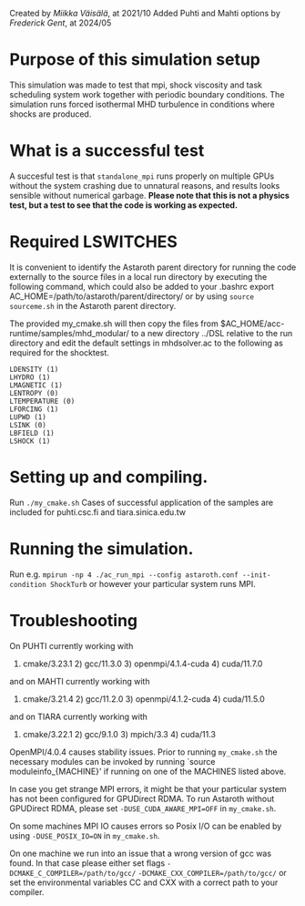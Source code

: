 Created by *Miikka Väisälä*, at 2021/10
Added Puhti and Mahti options by *Frederick Gent*, at 2024/05

# Purpose of this simulation setup

This simulation was made to test that mpi, shock viscosity and task scheduling
system work together with periodic boundary conditions. The simulation runs
forced isothermal MHD turbulence in conditions where shocks are produced.

# What is a successful test

A succesful test is that `standalone_mpi` runs properly on multiple GPUs
without the system crashing due to unnatural reasons, and results looks sensible
without numerical garbage. **Please note that this is not a physics test, but a
test to see that the code is working as expected.**

# Required LSWITCHES

It is convenient to identify the Astaroth parent directory for running the code
externally to the source files in a local run directory by executing the
following command, which could also be added to your .bashrc
export AC_HOME=/path/to/astaroth/parent/directory/ or by using
`source sourceme.sh` in the Astaroth parent directory.

The provided my_cmake.sh will then copy the files from
$AC_HOME/acc-runtime/samples/mhd_modular/
to a new directory ../DSL relative to the run directory and edit the default
settings in mhdsolver.ac to the following as required for the shocktest.

```
LDENSITY (1)
LHYDRO (1)
LMAGNETIC (1)
LENTROPY (0)
LTEMPERATURE (0)
LFORCING (1)
LUPWD (1)
LSINK (0)
LBFIELD (1)
LSHOCK (1)
```

# Setting up and compiling.

Run `./my_cmake.sh`
Cases of successful application of the samples are included for puhti.csc.fi
and tiara.sinica.edu.tw


# Running the simulation.

Run e.g. `mpirun -np 4 ./ac_run_mpi --config astaroth.conf --init-condition ShockTurb`
or however your particular system runs MPI.

# Troubleshooting

On PUHTI currently working with

 1) cmake/3.23.1   2) gcc/11.3.0    3) openmpi/4.1.4-cuda  4) cuda/11.7.0

and on MAHTI currently working with

 1) cmake/3.21.4   2) gcc/11.2.0    3) openmpi/4.1.2-cuda  4) cuda/11.5.0

and on TIARA currently working with

 1) cmake/3.22.1   2) gcc/9.1.0     3) mpich/3.3           4) cuda/11.3

OpenMPI/4.0.4 causes stability issues. Prior to running `my_cmake.sh` the
necessary modules can be invoked by running `source moduleinfo_{MACHINE}'
if running on one of the MACHINES listed above.

In case you get strange MPI errors, it might be that your particular system
has not been configured for GPUDirect RDMA. To run Astaroth without GPUDirect
RDMA, please set `-DUSE_CUDA_AWARE_MPI=OFF` in `my_cmake.sh`.

On some machines MPI IO causes errors so Posix I/O can be enabled by using
`-DUSE_POSIX_IO=ON` in `my_cmake.sh`.

On one machine we run into an issue that a wrong version of gcc was found. In
that case please either set flags `-DCMAKE_C_COMPILER=/path/to/gcc/`
`-DCMAKE_CXX_COMPILER=/path/to/gcc/` or set the environmental variables CC and
CXX with a correct path to your compiler.
